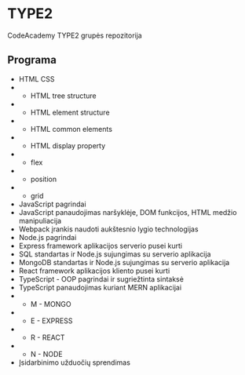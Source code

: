 # TYPE2
CodeAcademy TYPE2 grupės repozitorija

## Programa
* HTML CSS
* * HTML tree structure
* * HTML element structure
* * HTML common elements
* * HTML display property
* * flex
* * position
* * grid
* JavaScript pagrindai
* JavaScript panaudojimas naršyklėje, DOM funkcijos, HTML medžio manipuliacija
* Webpack įrankis naudoti aukštesnio lygio technologijas
* Node.js pagrindai
* Express framework aplikacijos serverio pusei kurti
* SQL standartas ir Node.js sujungimas su serverio aplikacija
* MongoDB standartas ir Node.js sujungimas su serverio aplikacija
* React framework aplikacijos kliento pusei kurti
* TypeScript - OOP pagrindai ir sugriežtinta sintaksė
* TypeScript panaudojimas kuriant MERN aplikacijai
* * M - MONGO
* * E - EXPRESS
* * R - REACT
* * N - NODE
* Įsidarbinimo užduočių sprendimas